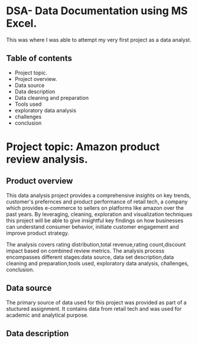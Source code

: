 # DSA- Data Documentation using MS Excel.
This was where I was able to attempt my very first project as a data analyst.

## Table of contents 
 - Project topic.
 - Project overview.
 - Data source
 - Data description
 - Data cleaning and preparation
 - Tools used
 - exploratory data analysis
 - challenges
 - conclusion 

# Project topic: Amazon product review analysis.

## Product overview
This data analysis project provides a comprehensive insights on key trends, customer's prefernces and product performance of retail tech, a company which provides e-commerce to sellers on platforms like amazon over the past years. 
By leveraging, cleaning, exploration and visualization techniques this project will be able to give insightful key findings on how businesses can understand consumer behavior, initiate customer engagement and improve product strategy.

The analysis covers rating distribution,total revenue,rating count,discount impact based on combined review metrics. 
The analysis process encompasses different stages:data source, data set description,data cleaning and preparation,tools used, exploratory data analysis, challenges, conclusion.

## Data source
The primary source of data used for this project was provided as part of a stuctured assignment. It contains data from retail tech and was used for academic and analytical purpose.

## Data description 
